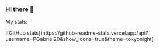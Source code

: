 ### Hi there 👋


<p>My stats: </p>
![GitHub stats](https://github-readme-stats.vercel.app/api?username=PGabriel20&show_icons=true&theme=tokyonight)
<!-- 
<p>These are the programming languages that i use he most </p>
</br>
<iframe width="600" height="600" src="https://ionicabizau.github.io/github-profile-languages/api.html?@PGabriel20" frameborder="0"></iframe> -->
<!--
**PGabriel20/PGabriel20** is a ✨ _special_ ✨ repository because its `README.md` (this file) appears on your GitHub profile.

Here are some ideas to get you started:

- 🔭 I’m currently working on ...
- 🌱 I’m currently learning ...
- 👯 I’m looking to collaborate on ...
- 🤔 I’m looking for help with ...
- 💬 Ask me about ...
- 📫 How to reach me: ...
- 😄 Pronouns: ...
- ⚡ Fun fact: ...
-->
